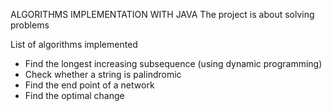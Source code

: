 ALGORITHMS IMPLEMENTATION WITH JAVA
The project is about solving problems

List of algorithms implemented
- Find the longest increasing subsequence (using dynamic programming)
- Check whether a string is palindromic
- Find the end point of a network
- Find the optimal change